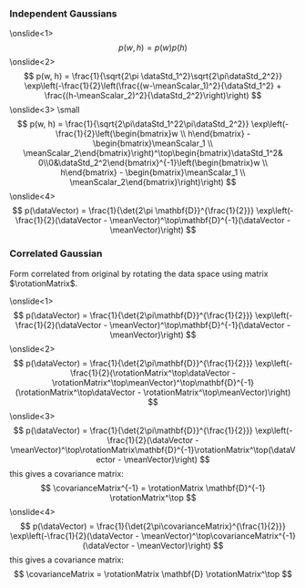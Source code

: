 <!--frame start-->
### Independent Gaussians

<!--overprint start-->
\onslide<1>
$$
p(w, h) = p(w)p(h)
$$
\onslide<2>
$$
p(w, h) = \frac{1}{\sqrt{2\pi \dataStd_1^2}\sqrt{2\pi\dataStd_2^2}} \exp\left(-\frac{1}{2}\left(\frac{(w-\meanScalar_1)^2}{\dataStd_1^2} + \frac{(h-\meanScalar_2)^2}{\dataStd_2^2}\right)\right)
$$
\onslide<3>
\small
$$
p(w, h) = \frac{1}{\sqrt{2\pi\dataStd_1^22\pi\dataStd_2^2}} \exp\left(-\frac{1}{2}\left(\begin{bmatrix}w \\ h\end{bmatrix} - \begin{bmatrix}\meanScalar_1 \\ \meanScalar_2\end{bmatrix}\right)^\top\begin{bmatrix}\dataStd_1^2& 0\\0&\dataStd_2^2\end{bmatrix}^{-1}\left(\begin{bmatrix}w \\ h\end{bmatrix} - \begin{bmatrix}\meanScalar_1 \\ \meanScalar_2\end{bmatrix}\right)\right)
$$
\onslide<4>
$$
p(\dataVector) = \frac{1}{\det{2\pi \mathbf{D}}^{\frac{1}{2}}} \exp\left(-\frac{1}{2}(\dataVector - \meanVector)^\top\mathbf{D}^{-1}(\dataVector - \meanVector)\right)
$$

<!--overprint end-->
<!--frame end-->
<!--frame start-->
### Correlated Gaussian

Form correlated from original by rotating the data space using matrix
$\rotationMatrix$.

<!--overprint start-->
\onslide<1>
$$
p(\dataVector) = \frac{1}{\det{2\pi\mathbf{D}}^{\frac{1}{2}}} \exp\left(-\frac{1}{2}(\dataVector - \meanVector)^\top\mathbf{D}^{-1}(\dataVector - \meanVector)\right)
$$
\onslide<2>
$$
p(\dataVector) = \frac{1}{\det{2\pi\mathbf{D}}^{\frac{1}{2}}} \exp\left(-\frac{1}{2}(\rotationMatrix^\top\dataVector - \rotationMatrix^\top\meanVector)^\top\mathbf{D}^{-1}(\rotationMatrix^\top\dataVector - \rotationMatrix^\top\meanVector)\right)
$$
\onslide<3>
$$
p(\dataVector) = \frac{1}{\det{2\pi\mathbf{D}}^{\frac{1}{2}}} \exp\left(-\frac{1}{2}(\dataVector - \meanVector)^\top\rotationMatrix\mathbf{D}^{-1}\rotationMatrix^\top(\dataVector - \meanVector)\right)
$$
this gives a covariance matrix: 
$$
\covarianceMatrix^{-1} = \rotationMatrix \mathbf{D}^{-1} \rotationMatrix^\top
$$
\onslide<4>
$$
p(\dataVector) = \frac{1}{\det{2\pi\covarianceMatrix}^{\frac{1}{2}}} \exp\left(-\frac{1}{2}(\dataVector - \meanVector)^\top\covarianceMatrix^{-1} (\dataVector - \meanVector)\right)
$$
this gives a covariance matrix: 
$$
\covarianceMatrix = \rotationMatrix \mathbf{D} \rotationMatrix^\top
$$

<!--overprint end-->
<!--frame end-->

